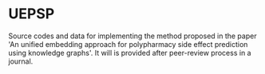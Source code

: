 # UEPSP
Source codes and data for implementing the method proposed in the paper 'An unified embedding approach for polypharmacy side effect prediction using knowledge graphs'.
It will is provided after peer-review process in a journal.
